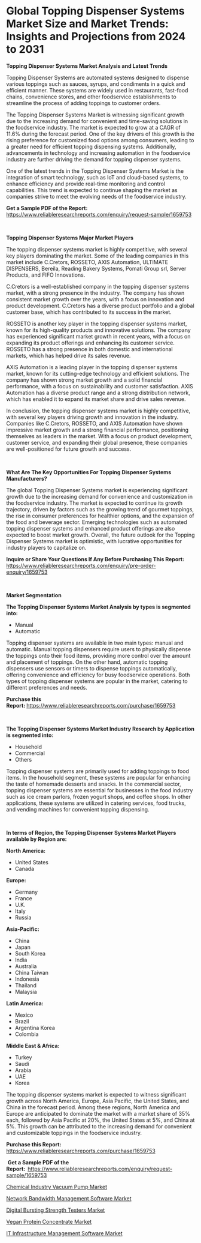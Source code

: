 <p><h1>Global Topping Dispenser Systems Market Size and Market Trends: Insights and Projections from 2024 to 2031</h1></p><p><strong>Topping Dispenser Systems Market Analysis and Latest Trends</strong></p>
<p><p>Topping Dispenser Systems are automated systems designed to dispense various toppings such as sauces, syrups, and condiments in a quick and efficient manner. These systems are widely used in restaurants, fast-food chains, convenience stores, and other foodservice establishments to streamline the process of adding toppings to customer orders.</p><p>The Topping Dispenser Systems Market is witnessing significant growth due to the increasing demand for convenient and time-saving solutions in the foodservice industry. The market is expected to grow at a CAGR of 11.6% during the forecast period. One of the key drivers of this growth is the rising preference for customized food options among consumers, leading to a greater need for efficient topping dispensing systems. Additionally, advancements in technology and increasing automation in the foodservice industry are further driving the demand for topping dispenser systems.</p><p>One of the latest trends in the Topping Dispenser Systems Market is the integration of smart technology, such as IoT and cloud-based systems, to enhance efficiency and provide real-time monitoring and control capabilities. This trend is expected to continue shaping the market as companies strive to meet the evolving needs of the foodservice industry.</p></p>
<p><strong>Get a Sample PDF of the Report:&nbsp;</strong> <a href="https://www.reliableresearchreports.com/enquiry/request-sample/1659753">https://www.reliableresearchreports.com/enquiry/request-sample/1659753</a></p>
<p>&nbsp;</p>
<p><strong>Topping Dispenser Systems Major Market Players</strong></p>
<p><p>The topping dispenser systems market is highly competitive, with several key players dominating the market. Some of the leading companies in this market include C.Cretors, ROSSETO, AXIS Automation, ULTIMATE DISPENSERS, Bereila, Reading Bakery Systems, Pomati Group srl, Server Products, and FIFO Innovations.</p><p>C.Cretors is a well-established company in the topping dispenser systems market, with a strong presence in the industry. The company has shown consistent market growth over the years, with a focus on innovation and product development. C.Cretors has a diverse product portfolio and a global customer base, which has contributed to its success in the market.</p><p>ROSSETO is another key player in the topping dispenser systems market, known for its high-quality products and innovative solutions. The company has experienced significant market growth in recent years, with a focus on expanding its product offerings and enhancing its customer service. ROSSETO has a strong presence in both domestic and international markets, which has helped drive its sales revenue.</p><p>AXIS Automation is a leading player in the topping dispenser systems market, known for its cutting-edge technology and efficient solutions. The company has shown strong market growth and a solid financial performance, with a focus on sustainability and customer satisfaction. AXIS Automation has a diverse product range and a strong distribution network, which has enabled it to expand its market share and drive sales revenue.</p><p>In conclusion, the topping dispenser systems market is highly competitive, with several key players driving growth and innovation in the industry. Companies like C.Cretors, ROSSETO, and AXIS Automation have shown impressive market growth and a strong financial performance, positioning themselves as leaders in the market. With a focus on product development, customer service, and expanding their global presence, these companies are well-positioned for future growth and success.</p></p>
<p>&nbsp;</p>
<p><strong>What Are The Key Opportunities For Topping Dispenser Systems Manufacturers?</strong></p>
<p><p>The global Topping Dispenser Systems market is experiencing significant growth due to the increasing demand for convenience and customization in the foodservice industry. The market is expected to continue its growth trajectory, driven by factors such as the growing trend of gourmet toppings, the rise in consumer preferences for healthier options, and the expansion of the food and beverage sector. Emerging technologies such as automated topping dispenser systems and enhanced product offerings are also expected to boost market growth. Overall, the future outlook for the Topping Dispenser Systems market is optimistic, with lucrative opportunities for industry players to capitalize on.</p></p>
<p><strong>Inquire or Share Your Questions If Any Before Purchasing This Report:</strong> <a href="https://www.reliableresearchreports.com/enquiry/pre-order-enquiry/1659753">https://www.reliableresearchreports.com/enquiry/pre-order-enquiry/1659753</a></p>
<p>&nbsp;</p>
<p><strong>Market Segmentation</strong></p>
<p><strong>The Topping Dispenser Systems Market Analysis by types is segmented into:</strong></p>
<p><ul><li>Manual</li><li>Automatic</li></ul></p>
<p><p>Topping dispenser systems are available in two main types: manual and automatic. Manual topping dispensers require users to physically dispense the toppings onto their food items, providing more control over the amount and placement of toppings. On the other hand, automatic topping dispensers use sensors or timers to dispense toppings automatically, offering convenience and efficiency for busy foodservice operations. Both types of topping dispenser systems are popular in the market, catering to different preferences and needs.</p></p>
<p><strong>Purchase this Report:&nbsp;</strong><a href="https://www.reliableresearchreports.com/purchase/1659753">https://www.reliableresearchreports.com/purchase/1659753</a></p>
<p>&nbsp;</p>
<p><strong>The Topping Dispenser Systems Market Industry Research by Application is segmented into:</strong></p>
<p><ul><li>Household</li><li>Commercial</li><li>Others</li></ul></p>
<p><p>Topping dispenser systems are primarily used for adding toppings to food items. In the household segment, these systems are popular for enhancing the taste of homemade desserts and snacks. In the commercial sector, topping dispenser systems are essential for businesses in the food industry such as ice cream parlors, frozen yogurt shops, and coffee shops. In other applications, these systems are utilized in catering services, food trucks, and vending machines for convenient topping dispensing.</p></p>
<p>&nbsp;</p>
<p><strong>In terms of Region, the Topping Dispenser Systems Market Players available by Region are:</strong></p>
<p>
    <p> <strong> North America: </strong>
        <ul>
            <li>United States</li>
            <li>Canada</li>
        </ul>
        </p> 
    <p> <strong> Europe: </strong>
        <ul>
            <li>Germany</li>
            <li>France</li>
            <li>U.K.</li>
            <li>Italy</li>
            <li>Russia</li>
        </ul>
        </p> 
    <p> <strong> Asia-Pacific: </strong>
        <ul>
            <li>China</li>
            <li>Japan</li>
            <li>South Korea</li>
            <li>India</li>
            <li>Australia</li>
            <li>China Taiwan</li>
            <li>Indonesia</li>
            <li>Thailand</li>
            <li>Malaysia</li>
        </ul>
        </p> 
    <p> <strong> Latin America: </strong>
        <ul>
            <li>Mexico</li>
            <li>Brazil</li>
            <li>Argentina Korea</li>
            <li>Colombia</li>
        </ul>
        </p> 
    <p> <strong> Middle East & Africa: </strong>
        <ul>
            <li>Turkey</li>
            <li>Saudi</li>
            <li>Arabia</li>
            <li>UAE</li>
            <li>Korea</li>
        </ul>
    </p>
    </p>
<p><p>The topping dispenser systems market is expected to witness significant growth across North America, Europe, Asia Pacific, the United States, and China in the forecast period. Among these regions, North America and Europe are anticipated to dominate the market with a market share of 35% each, followed by Asia Pacific at 20%, the United States at 5%, and China at 5%. This growth can be attributed to the increasing demand for convenient and customizable toppings in the foodservice industry.</p></p>
<p><strong>Purchase this Report: </strong><a href="https://www.reliableresearchreports.com/purchase/1659753">https://www.reliableresearchreports.com/purchase/1659753</a></p>
<p>&nbsp;<strong>Get a Sample PDF of the Report:&nbsp;&nbsp;</strong><a href="https://www.reliableresearchreports.com/enquiry/request-sample/1659753">https://www.reliableresearchreports.com/enquiry/request-sample/1659753</a></p>
<p><strong></strong></p>
<p><p><a href="https://issuu.com/reportprime-2/docs/chemical-industry-vacuum-pump-market-size-2030.ppt">Chemical Industry Vacuum Pump Market</a></p><p><a href="https://medium.com/@emmyrolfson8689/network-bandwidth-management-software-market-trends-forecast-and-competitive-analysis-to-2031-5678a0e2ea25">Network Bandwidth Management Software Market</a></p><p><a href="https://github.com/mahnoor2003/Market-Research-Report-List-3/blob/main/digital-bursting-strength-testers-market.md">Digital Bursting Strength Testers Market</a></p><p><a href="https://github.com/mohamedbakry57/Market-Research-Report-List-1/blob/main/vegan-protein-concentrate-market.md">Vegan Protein Concentrate Market</a></p><p><a href="https://medium.com/@emmyrolfson8689/it-infrastructure-management-software-market-comprehensive-assessment-by-type-application-and-3ed771e5e9dd">IT Infrastructure Management Software Market</a></p></p>